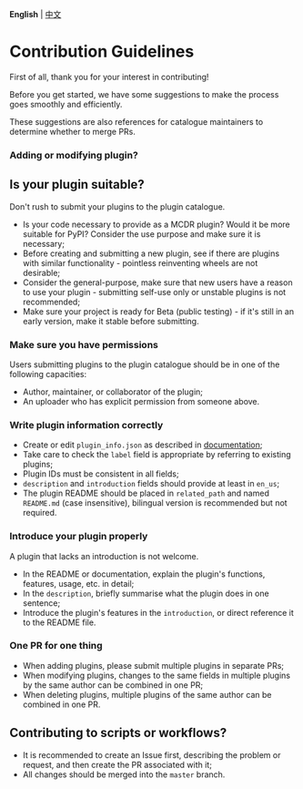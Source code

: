 **English** | [中文](CONTRIBUTING_CN.md)

# Contribution Guidelines

First of all, thank you for your interest in contributing!

Before you get started, we have some suggestions to make the process goes smoothly and efficiently.

These suggestions are also references for catalogue maintainers to determine whether to merge PRs.

### Adding or modifying plugin?

## Is your plugin suitable?

Don't rush to submit your plugins to the plugin catalogue.

- Is your code necessary to provide as a MCDR plugin? Would it be more suitable for PyPI? Consider the use purpose and make sure it is necessary;
- Before creating and submitting a new plugin, see if there are plugins with similar functionality - pointless reinventing wheels are not desirable;
- Consider the general-purpose, make sure that new users have a reason to use your plugin - submitting self-use only or unstable plugins is not recommended;
- Make sure your project is ready for Beta (public testing) - if it's still in an early version, make it stable before submitting.

### Make sure you have permissions

Users submitting plugins to the plugin catalogue should be in one of the following capacities:

- Author, maintainer, or collaborator of the plugin;
- An uploader who has explicit permission from someone above.

### Write plugin information correctly

- Create or edit `plugin_info.json` as described in [documentation](https://mcdreforged.readthedocs.io/en/latest/plugin_dev/plugin_catalogue.html);
- Take care to check the `label` field is appropriate by referring to existing plugins;
- Plugin IDs must be consistent in all fields;
- `description` and `introduction` fields should provide at least in `en_us`;
- The plugin README should be placed in `related_path` and named `README.md` (case insensitive), bilingual version is recommended but not required.

### Introduce your plugin properly

A plugin that lacks an introduction is not welcome.

- In the README or documentation, explain the plugin's functions, features, usage, etc. in detail;
- In the `description`, briefly summarise what the plugin does in one sentence;
- Introduce the plugin's features in the `introduction`, or direct reference it to the README file.


### One PR for one thing

- When adding plugins, please submit multiple plugins in separate PRs;
- When modifying plugins, changes to the same fields in multiple plugins by the same author can be combined in one PR;
- When deleting plugins, multiple plugins of the same author can be combined in one PR.

## Contributing to scripts or workflows?

- It is recommended to create an Issue first, describing the problem or request, and then create the PR associated with it;
- All changes should be merged into the `master` branch.
